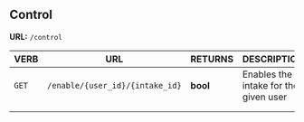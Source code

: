## Control

**URL:** `/control`



| VERB  | URL                             | RETURNS  | DESCRIPTION                           |
| ----- | ------------------------------- | -------- | ------------------------------------- |
| `GET` | `/enable/{user_id}/{intake_id}` | **bool** | Enables the intake for the given user |
|       |                                 |          |                                       |
|       |                                 |          |                                       |

